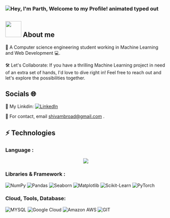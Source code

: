 
### <img src="https://readme-typing-svg.demolab.com?font=Operator+Mono&size=37&duration=2800&pause=2000&color=FAFAFA&center=true&vCenter=true&width=940&height=50&lines=Hey%2C+I'm+Shivam+Welcome+to+my+Github+Profile!" align="middle" alt="Hey, I'm Parth, Welcome to my Profile! animated typed out">

 ## <picture><img src = "https://github.com/7oSkaaa/7oSkaaa/blob/main/Images/about_me.gif?raw=true" width = 50px></picture> About me

👋 A Computer science engineering student working in Machine Learning and Web Development 💻.

🛠️ Let's Collaborate:
If you have a thrilling Machine Learning project in need of an extra set of hands, I'd love to dive right in! Feel free to reach out and let's explore the possibilities together.

## Socials 🌐

🔗 My Linkdin: [![LinkedIn](https://img.shields.io/badge/LinkedIn-%230077B5.svg?logo=linkedin&logoColor=white)](https://linkedin.com/in/sr-on-ln/) 


📩 For contact, email shivambroad@gmail.com .



## ⚡ Technologies

### Language :

<p align="center">
  <a href="https://skillicons.dev">
    <img src="https://skillicons.dev/icons?i=python,java,html,css,c" />
  </a>
</p>


<!---
![C](https://img.shields.io/badge/c-%2300599C.svg?style=flat&logo=c&logoColor=white)  
![Java](https://img.shields.io/badge/java-%23ED8B00.svg?style=flat&logo=openjdk&logoColor=white) 
![Python](https://img.shields.io/badge/-Python-black?style=flat-square&logo=Python)
![JavaScript](https://img.shields.io/badge/-JavaScript-black?style=flat-square&logo=javascript) 
![TypeScript](https://img.shields.io/badge/typescript-%23007ACC.svg?style=flat&logo=typescript&logoColor=white)  
![Go](https://img.shields.io/badge/go-%2300ADD8.svg?style=flat&logo=go&logoColor=white) 
![HTML5](https://img.shields.io/badge/-HTML5-E34F26?style=flat-square&logo=html5&logoColor=white) 
![CSS3](https://img.shields.io/badge/-CSS3-1572B6?style=flat-square&logo=css3) 

--->

### Libraries & Framework :

![NumPy](https://img.shields.io/badge/NumPy-white?style=for-the-badge&logo=numpy&logoColor=blue)
![Pandas](https://img.shields.io/badge/Pandas-130654?style=for-the-badge&logo=pandas&logoColor=white) 
![Seaborn](https://img.shields.io/badge/seaborn-FF9900?style=for-the-badge&logo=seaborn&logoColor=yellow)
![Matplotlib](https://img.shields.io/badge/matplotlib-4285F4?style=for-the-badge&logo=Color=white) 
![Scikit-Learn](https://img.shields.io/badge/Scikit_learn-orange?style=for-the-badge&logo=scikit-learn&logoColor=white)
![PyTorch](https://img.shields.io/badge/PyTorch-white?style=for-the-badge&logo=pytorch&logoColor=orange)

### Cloud, Tools, Database:
![MYSQL](https://img.shields.io/badge/MySQL-005C84?style=for-the-badge&logo=mysql&logoColor=white)
![Google Cloud](https://img.shields.io/badge/Google_Cloud-4285F4?style=for-the-badge&logo=google-cloud&logoColor=white)
![Amazon AWS](https://img.shields.io/badge/Amazon_AWS-FF9900?style=for-the-badge&logo=amazonaws&logoColor=white)
![GIT](https://img.shields.io/badge/GIT-E44C30?style=for-the-badge&logo=git&logoColor=white)


